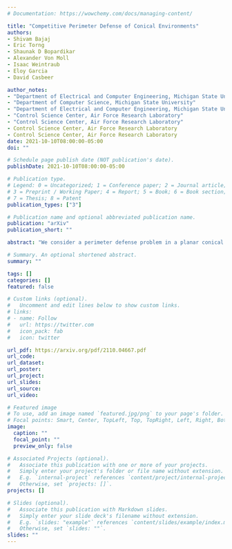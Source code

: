 ```yaml
---
# Documentation: https://wowchemy.com/docs/managing-content/

title: "Competitive Perimeter Defense of Conical Environments"
authors:
- Shivam Bajaj
- Eric Torng
- Shaunak D Bopardikar
- Alexander Von Moll
- Isaac Weintraub
- Eloy Garcia
- David Casbeer

author_notes:
- "Department of Electrical and Computer Engineering, Michigan State University"
- "Department of Computer Science, Michigan State University"
- "Department of Electrical and Computer Engineering, Michigan State University"
- "Control Science Center, Air Force Research Laboratory"
- "Control Science Center, Air Force Research Laboratory"
- Control Science Center, Air Force Research Laboratory
- Control Science Center, Air Force Research Laboratory
date: 2021-10-10T08:00:00-05:00
doi: ""

# Schedule page publish date (NOT publication's date).
publishDate: 2021-10-10T08:00:00-05:00

# Publication type.
# Legend: 0 = Uncategorized; 1 = Conference paper; 2 = Journal article;
# 3 = Preprint / Working Paper; 4 = Report; 5 = Book; 6 = Book section;
# 7 = Thesis; 8 = Patent
publication_types: ["3"]

# Publication name and optional abbreviated publication name.
publication: "arXiv"
publication_short: ""

abstract: "We consider a perimeter defense problem in a planar conical environment in which a single vehicle, having a finite capture radius, aims to defend a concentric perimeter from mobile intruders. The intruders are arbitrarily released at the circumference of the environment and move radially toward the perimeter with fixed speed. We present a competitive analysis approach to this problem by measuring the performance of multiple online algorithms for the vehicle against arbitrary inputs, relative to an optimal offline algorithm that has access to all future inputs. In particular, we first establish a necessary condition on the parameter space to guarantee finite competitiveness of any algorithm, and then characterize a parameter regime in which the competitive ratio is guaranteed to be at least 2 for any algorithm. We then design and analyze three online algorithms and characterize parameter regimes for which they have finite competitive ratios. Specifically, our first two algorithms are provably 1, and 2-competitive, respectively, whereas our third algorithm exhibits a finite competitive ratio that depends on the problem parameters. Finally, we provide numerous parameter space plots providing insights into the relative performance of our algorithms."

# Summary. An optional shortened abstract.
summary: ""

tags: []
categories: []
featured: false

# Custom links (optional).
#   Uncomment and edit lines below to show custom links.
# links:
# - name: Follow
#   url: https://twitter.com
#   icon_pack: fab
#   icon: twitter

url_pdf: https://arxiv.org/pdf/2110.04667.pdf
url_code:
url_dataset:
url_poster:
url_project:
url_slides:
url_source:
url_video:

# Featured image
# To use, add an image named `featured.jpg/png` to your page's folder. 
# Focal points: Smart, Center, TopLeft, Top, TopRight, Left, Right, BottomLeft, Bottom, BottomRight.
image:
  caption: ""
  focal_point: ""
  preview_only: false

# Associated Projects (optional).
#   Associate this publication with one or more of your projects.
#   Simply enter your project's folder or file name without extension.
#   E.g. `internal-project` references `content/project/internal-project/index.md`.
#   Otherwise, set `projects: []`.
projects: []

# Slides (optional).
#   Associate this publication with Markdown slides.
#   Simply enter your slide deck's filename without extension.
#   E.g. `slides: "example"` references `content/slides/example/index.md`.
#   Otherwise, set `slides: ""`.
slides: ""
---
```

